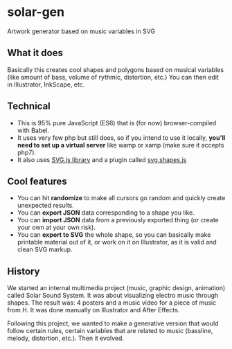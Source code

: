 # solar-gen
Artwork generator based on music variables in SVG

## What it does
Basically this creates cool shapes and polygons based on musical variables (like amount of bass, volume of rythmic, distortion, etc.) You can then edit in Illustrator, InkScape, etc.

## Technical
* This is 95% pure JavaScript (ES6) that is (for now) browser-compiled with Babel.
* It uses very few php but still does, so if you intend to use it locally, **you'll need to set up a virtual server** like wamp or xamp (make sure it accepts php7).
* It also uses [SVG.js library](https://github.com/svgdotjs/svg.js) and a plugin called [svg.shapes.js](https://github.com/svgdotjs/svg.shapes.js/)

## Cool features
* You can hit **randomize** to make all cursors go random and quickly create unexpected results.
* You can **export JSON** data corresponding to a shape you like.
* You can **import JSON** data from a previously exported thing (or create your own at your own risk).
* You can **export to SVG** the whole shape, so you can basically make printable material out of it, or work on it on Illustrator, as it is valid and clean SVG markup.

## History
We started an internal multimedia project (music, graphic design, animation) called Solar Sound System. It was about visualizing electro music through shapes. The result was: 4 posters and a music video for a piece of music from H. It was done manually on Illustrator and After Effects.

Following this project, we wanted to make a generative version that would follow certain rules, certain variables that are related to music (bassline, melody, distortion, etc.). Then it evolved.

